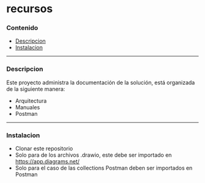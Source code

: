 # recursos

### Contenido
- [Descripcion](#descripcion)
- [Instalacion](#instalacion) 

----------
<div id='descripcion'/>

### Descripcion

Este proyecto administra la documentación de la solución, está organizada de la siguiente manera:

- Arquitectura
- Manuales
- Postman

----------
<div id='instalacion'/>

### Instalacion

- Clonar este repositorio
- Solo para de los archivos .drawio, este debe ser importado en https://app.diagrams.net/
- Solo para el caso de las collections Postman deben ser importados en Postman
